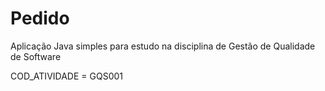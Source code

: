 # Pedido
Aplicação Java simples para estudo na disciplina de Gestão de Qualidade de Software

COD_ATIVIDADE = GQS001
